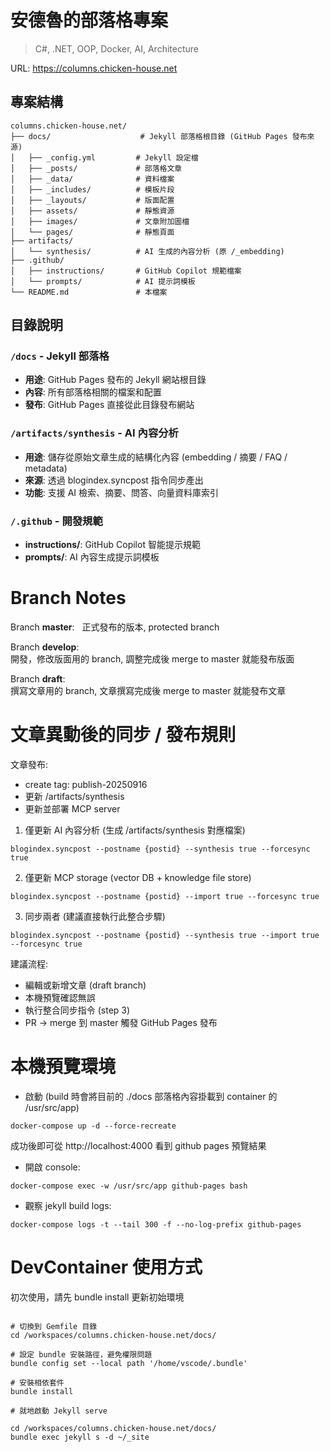 # 安德魯的部落格專案

> C#, .NET, OOP, Docker, AI, Architecture

URL: https://columns.chicken-house.net

## 專案結構

```
columns.chicken-house.net/
├── docs/                    # Jekyll 部落格根目錄 (GitHub Pages 發布來源)
│   ├── _config.yml         # Jekyll 設定檔
│   ├── _posts/             # 部落格文章
│   ├── _data/              # 資料檔案
│   ├── _includes/          # 模板片段
│   ├── _layouts/           # 版面配置
│   ├── assets/             # 靜態資源
│   ├── images/             # 文章附加圖檔
│   └── pages/              # 靜態頁面
├── artifacts/
│   └── synthesis/          # AI 生成的內容分析 (原 /_embedding)
├── .github/
│   ├── instructions/       # GitHub Copilot 規範檔案
│   └── prompts/            # AI 提示詞模板
└── README.md               # 本檔案
```

## 目錄說明

### `/docs` - Jekyll 部落格
- **用途**: GitHub Pages 發布的 Jekyll 網站根目錄
- **內容**: 所有部落格相關的檔案和配置
- **發布**: GitHub Pages 直接從此目錄發布網站

### `/artifacts/synthesis` - AI 內容分析
- **用途**: 儲存從原始文章生成的結構化內容 (embedding / 摘要 / FAQ / metadata)
- **來源**: 透過 blogindex.syncpost 指令同步產出
- **功能**: 支援 AI 檢索、摘要、問答、向量資料庫索引

### `/.github` - 開發規範
- **instructions/**: GitHub Copilot 智能提示規範
- **prompts/**: AI 內容生成提示詞模板



# Branch Notes

Branch **master**:  
正式發布的版本, protected branch

Branch **develop**:  
開發，修改版面用的 branch, 調整完成後 merge to master 就能發布版面

Branch **draft**:  
撰寫文章用的 branch, 文章撰寫完成後 merge to master 就能發布文章


# 文章異動後的同步 / 發布規則

文章發布:
- create tag: publish-20250916
- 更新 /artifacts/synthesis
- 更新並部署 MCP server


1. 僅更新 AI 內容分析 (生成 /artifacts/synthesis 對應檔案)
```
blogindex.syncpost --postname {postid} --synthesis true --forcesync true
```

2. 僅更新 MCP storage (vector DB + knowledge file store)
```
blogindex.syncpost --postname {postid} --import true --forcesync true
```

3. 同步兩者 (建議直接執行此整合步驟)
```
blogindex.syncpost --postname {postid} --synthesis true --import true --forcesync true
```



建議流程:
- 編輯或新增文章 (draft branch)
- 本機預覽確認無誤
- 執行整合同步指令 (step 3)
- PR -> merge 到 master 觸發 GitHub Pages 發布

# 本機預覽環境

* 啟動 (build 時會將目前的 ./docs 部落格內容掛載到 container 的 /usr/src/app)

```
docker-compose up -d --force-recreate
```


成功後即可從 http://localhost:4000 看到 github pages 預覽結果


* 開啟 console:
```
docker-compose exec -w /usr/src/app github-pages bash
```

* 觀察 jekyll build logs:
```
docker-compose logs -t --tail 300 -f --no-log-prefix github-pages
```


# DevContainer 使用方式

初次使用，請先 bundle install 更新初始環境

```shell

# 切換到 Gemfile 目錄
cd /workspaces/columns.chicken-house.net/docs/

# 設定 bundle 安裝路徑，避免權限問題
bundle config set --local path '/home/vscode/.bundle'

# 安裝相依套件
bundle install

# 就地啟動 Jekyll serve

cd /workspaces/columns.chicken-house.net/docs/
bundle exec jekyll s -d ~/_site

```